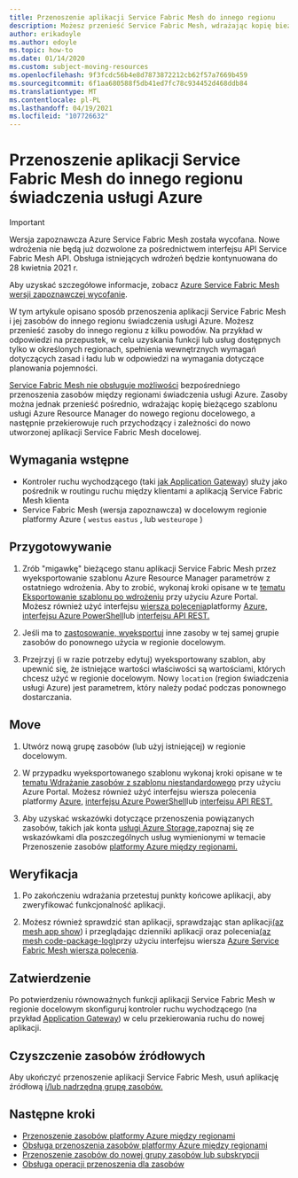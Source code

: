 ```yaml
---
title: Przenoszenie aplikacji Service Fabric Mesh do innego regionu
description: Możesz przenieść Service Fabric Mesh, wdrażając kopię bieżącego szablonu w nowym regionie platformy Azure.
author: erikadoyle
ms.author: edoyle
ms.topic: how-to
ms.date: 01/14/2020
ms.custom: subject-moving-resources
ms.openlocfilehash: 9f3fcdc56b4e8d7873872212cb62f57a7669b459
ms.sourcegitcommit: 6f1aa680588f5db41ed7fc78c934452d468ddb84
ms.translationtype: MT
ms.contentlocale: pl-PL
ms.lasthandoff: 04/19/2021
ms.locfileid: "107726632"
---
```

# <a name="move-a-service-fabric-mesh-application-to-another-azure-region"></a>Przenoszenie aplikacji Service Fabric Mesh do innego regionu świadczenia usługi Azure

> [!IMPORTANT]
> Wersja zapoznawcza Azure Service Fabric Mesh została wycofana. Nowe wdrożenia nie będą już dozwolone za pośrednictwem interfejsu API Service Fabric Mesh API. Obsługa istniejących wdrożeń będzie kontynuowana do 28 kwietnia 2021 r.
> 
> Aby uzyskać szczegółowe informacje, zobacz [Azure Service Fabric Mesh wersji zapoznawczej wycofanie](https://azure.microsoft.com/updates/azure-service-fabric-mesh-preview-retirement/).

W tym artykule opisano sposób przenoszenia aplikacji Service Fabric Mesh i jej zasobów do innego regionu świadczenia usługi Azure. Możesz przenieść zasoby do innego regionu z kilku powodów. Na przykład w odpowiedzi na przepustek, w celu uzyskania funkcji lub usług dostępnych tylko w określonych regionach, spełnienia wewnętrznych wymagań dotyczących zasad i ładu lub w odpowiedzi na wymagania dotyczące planowania pojemności.

 [Service Fabric Mesh nie obsługuje możliwości](../azure-resource-manager/management/move-support-resources.md#microsoftservicefabricmesh) bezpośredniego przenoszenia zasobów między regionami świadczenia usługi Azure. Zasoby można jednak przenieść pośrednio, wdrażając kopię bieżącego szablonu usługi Azure Resource Manager do nowego regionu docelowego, a następnie przekierowuje ruch przychodzący i zależności do nowo utworzonej aplikacji Service Fabric Mesh docelowej.

## <a name="prerequisites"></a>Wymagania wstępne

* Kontroler ruchu wychodzącego (taki [jak Application Gateway](../application-gateway/index.yml)) służy jako pośrednik w routingu ruchu między klientami a aplikacją Service Fabric Mesh klienta
* Service Fabric Mesh (wersja zapoznawcza) w docelowym regionie platformy Azure ( `westus` `eastus` , lub `westeurope` )

## <a name="prepare"></a>Przygotowywanie

1. Zrób "migawkę" bieżącego stanu aplikacji Service Fabric Mesh przez wyeksportowanie szablonu Azure Resource Manager parametrów z ostatniego wdrożenia. Aby to zrobić, wykonaj kroki opisane w te [tematu Eksportowanie szablonu po wdrożeniu](../azure-resource-manager/templates/export-template-portal.md#export-template-after-deployment) przy użyciu Azure Portal. Możesz również użyć interfejsu [wiersza polecenia](../azure-resource-manager/management/manage-resource-groups-cli.md#export-resource-groups-to-templates)platformy [Azure, interfejsu Azure PowerShell](../azure-resource-manager/management/manage-resource-groups-powershell.md#export-resource-groups-to-templates)lub [interfejsu API REST.](/rest/api/resources/resourcegroups/exporttemplate)

2. Jeśli ma to [zastosowanie, wyeksportuj](../azure-resource-manager/templates/export-template-portal.md#export-template-from-a-resource-group) inne zasoby w tej samej grupie zasobów do ponownego użycia w regionie docelowym.

3. Przejrzyj (i w razie potrzeby edytuj) wyeksportowany szablon, aby upewnić się, że istniejące wartości właściwości są wartościami, których chcesz użyć w regionie docelowym. Nowy `location` (region świadczenia usługi Azure) jest parametrem, który należy podać podczas ponownego dostarczania.

## <a name="move"></a>Move

1. Utwórz nową grupę zasobów (lub użyj istniejącej) w regionie docelowym.

2. W przypadku wyeksportowanego szablonu wykonaj kroki opisane w te [tematu Wdrażanie zasobów z szablonu niestandardowego](../azure-resource-manager/templates/deploy-portal.md#deploy-resources-from-custom-template) przy użyciu Azure Portal. Możesz również użyć interfejsu wiersza polecenia platformy [Azure,](../azure-resource-manager/templates/deploy-cli.md) [interfejsu Azure PowerShell](../azure-resource-manager/templates/deploy-powershell.md)lub [interfejsu API REST.](../azure-resource-manager/templates/deploy-rest.md)

3. Aby uzyskać wskazówki dotyczące przenoszenia powiązanych zasobów, takich jak konta [usługi Azure Storage,](../storage/common/storage-account-move.md)zapoznaj się ze wskazówkami dla poszczególnych usług wymienionymi w temacie Przenoszenie zasobów [platformy Azure między regionami.](../azure-resource-manager/management/move-resources-overview.md#move-resources-across-regions)

## <a name="verify"></a>Weryfikacja

1. Po zakończeniu wdrażania przetestuj punkty końcowe aplikacji, aby zweryfikować funkcjonalność aplikacji.

2. Możesz również sprawdzić stan aplikacji, sprawdzając stan aplikacji[(az mesh app show](/cli/azure/ext/mesh/mesh/app#ext-mesh-az-mesh-app-show)) i przeglądając dzienniki aplikacji oraz polecenia[(az mesh code-package-log)](/cli/azure/ext/mesh/mesh/code-package-log)przy użyciu interfejsu wiersza [Azure Service Fabric Mesh wiersza polecenia](./service-fabric-mesh-quickstart-deploy-container.md#set-up-service-fabric-mesh-cli).

## <a name="commit"></a>Zatwierdzenie

Po potwierdzeniu równoważnych funkcji aplikacji Service Fabric Mesh w regionie docelowym skonfiguruj kontroler ruchu wychodzącego (na przykład [Application Gateway](../application-gateway/redirect-overview.md)) w celu przekierowania ruchu do nowej aplikacji.

## <a name="clean-up-source-resources"></a>Czyszczenie zasobów źródłowych

Aby ukończyć przenoszenie aplikacji Service Fabric Mesh, usuń aplikację źródłową [i/lub nadrzędną grupę zasobów.](../azure-resource-manager/management/delete-resource-group.md)

## <a name="next-steps"></a>Następne kroki

* [Przenoszenie zasobów platformy Azure między regionami](../azure-resource-manager/management/move-resources-overview.md#move-resources-across-regions)
* [Obsługa przenoszenia zasobów platformy Azure między regionami](../azure-resource-manager/management/move-support-resources.md)
* [Przenoszenie zasobów do nowej grupy zasobów lub subskrypcji](../azure-resource-manager/management/move-resource-group-and-subscription.md)
* [Obsługa operacji przenoszenia dla zasobów](../azure-resource-manager/management/move-support-resources.md
)
